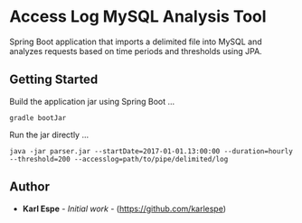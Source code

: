# Access Log MySQL Analysis Tool

Spring Boot application that imports a delimited file into MySQL and analyzes requests based on time periods and thresholds
using JPA.

## Getting Started

Build the application jar using Spring Boot ...

```
gradle bootJar
```

Run the jar directly ...

```
java -jar parser.jar --startDate=2017-01-01.13:00:00 --duration=hourly --threshold=200 --accesslog=path/to/pipe/delimited/log
```

## Author

* **Karl Espe** - *Initial work* - (https://github.com/karlespe)

